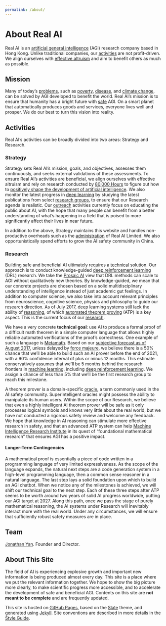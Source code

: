 ```yaml
---
permalink: /about/
---
```

# About Real AI

Real AI is an [artificial general intelligence](https://en.wikipedia.org/wiki/Artificial_general_intelligence) (AGI) research company based in Hong Kong. Unlike traditional companies, our [activities](#activities) are not profit-driven. We align ourselves with [effective altruism](http://realai.org/safety/effective-altruism/) and aim to benefit others as much as possible.

## Mission

Many of today’s [problems](https://80000hours.org/articles/cause-selection/), such as [poverty](https://80000hours.org/problem-profiles/health-in-poor-countries/), [disease](https://80000hours.org/problem-profiles/biosecurity/), and [climate change](https://80000hours.org/problem-profiles/climate-change/), can be solved by AGI developed to benefit the world. Real AI’s mission is to ensure that humanity has a bright future with [safe](http://realai.org/safety/) AGI. On a smart planet that automatically produces goods and services, everyone lives well and prosper. We do our best to turn this vision into reality.

## Activities

Real AI’s activities can be broadly divided into two areas: Strategy and Research.

### Strategy

Strategy sets Real AI’s mission, goals, and objectives, assesses them continuously, and seeks external validations of these assessments. To ensure Real AI’s activities are beneficial, we align ourselves with effective altruism and rely on research conducted by [80,000 Hours](https://80000hours.org/) to figure out how to [positively shape the development of artificial intelligence](https://80000hours.org/problem-profiles/positively-shaping-artificial-intelligence/). We also monitor the latest progress in [deep learning](https://en.wikipedia.org/wiki/Deep_learning) by studying the latest publications from select [research groups](http://realai.org/research-groups/), to ensure that our Research agenda is realistic. Our [outreach](http://realai.org/about/outreach/) activities currently focus on educating the public about AI, with the hope that many people can benefit from a better understanding of what’s happening in a field that is poised to more significantly affect their lives in near future.

In addition to the above, Strategy maintains this website and handles non-productive overheads such as the [administration](http://realai.org/about/admin/) of Real AI Limited. We also opportunistically spend efforts to grow the AI safety community in China. 

### Research

Building safe and beneficial AI ultimately requires a [technical](https://80000hours.org/problem-profiles/positively-shaping-artificial-intelligence/#1-technical-research) solution. Our approach is to conduct knowledge-guided [deep reinforcement learning](http://realai.org/deep-reinforcement-learning/) (DRL) research. We take the [Prosaic AI](http://realai.org/prosaic/) view that DRL methods can scale to AGI without qualitatively new theories. By knowledge-guided, we mean that our concrete projects are chosen based on a solid multidisciplinary understanding of intelligence instead of just academic gut feelings. In addition to computer science, we also take into account relevant principles from neuroscience, cognitive science, physics and philosophy to guide our research direction. As of July 2017, deep learning systems still lack the ability of [reasoning](http://realai.org/reasoning/), of which [automated theorem proving](http://realai.org/automated-theorem-proving/) (ATP) is a key aspect. This is the current focus of our [research](http://realai.org/research/).

We have a very concrete **technical goal**: use AI to produce a formal proof of a difficult math theorem in a simple computer language that allows highly reliable automated verifications of the proof’s correctness. One example of such a language is [Metamath](http://realai.org/metamath/). Based on our [subjective forecast as of August 2017](http://realai.org/forecasts/proving-mathematical-theorems/), unless delayed by [force majeure](http://realai.org/about/risks/), we believe there is a 50% chance that we’ll be able to build such an AI prover before the end of 2021, with a 90% confidence interval of plus or minus 12 months. This estimate conservatively assumes that we'll be 5 months behind the research frontiers in [machine learning](http://realai.org/machine-learning/), including [deep reinforcement learning](http://realai.org/deep-reinforcement-learning/). We assign a chance of less than 5% that we’ll be the first research group to reach this milestone.

A theorem prover is a domain-specific [oracle](http://realai.org/safety/oracle-ai/), a term commonly used in the AI safety community. Superintelligent oracles might possess the ability to manipulate its human users. Within the scope of our Research, we believe that even a highly intelligent AI theorem prover will be safe as it only processes logical symbols and knows very little about the real world, but we have not conducted a rigorous safety review and welcome any feedback. We hope that knowledge in AI reasoning can stimulate more effective research in safety, and that an advanced ATP system can help [Machine Intelligence Research Institute](https://intelligence.org/) in its quest of “foundational mathematical research” that ensures AGI has a positive impact.

#### Longer-Term Contingencies

A mathematical proof is essentially a piece of code written in a programming language of very limited expressiveness. As the scope of the language expands, the natural next steps are a code generation system in a high-level programming language, then a common sense reasoner in a natural language. The last step lays a solid foundation upon which to build an AGI chatbot. When we notice any of the milestones is achieved, we will shift our technical goal to the next step. Each of these three steps after ATP seems to be worth around two years of solid AI progress worldwide, putting our AGI target at 2027. Along this path, once we pass the stage of purely mathematical reasoning, the AI systems under Research will inevitably interact more with the real world. Under any circumstances, we will ensure that sufficiently robust safety measures are in place.

## Team

[Jonathan Yan](https://www.linkedin.com/in/jonathan-yan-766461130/). Founder and Director.

## About This Site

The field of AI is experiencing explosive growth and important new information is being produced almost every day. This site is a place where we put the relevant information together. We hope to show the big picture more clearly, to make scientific progress more accessible, and to accelerate the development of safe and beneficial AGI. Contents on this site are **not meant to be complete** and are frequently updated.

This site is hosted on [GitHub Pages](https://pages.github.com/), based on the [Slate](https://github.com/pages-themes/slate) theme, and generated using [Jekyll](http://jekyllrb.com/). Site conventions are described in more details in the [Style Guide](http://realai.org/about/style/).

